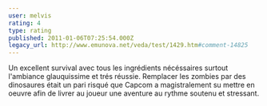 ```yaml
---
user: melvis
rating: 4
type: rating
published: 2011-01-06T07:25:54.000Z
legacy_url: http://www.emunova.net/veda/test/1429.htm#comment-14825
---
```

Un excellent survival avec tous les ingrédients nécéssaires surtout l'ambiance glauquissime et trés réussie. Remplacer les zombies par des dinosaures était un pari risqué que Capcom a magistralement su mettre en oeuvre afin de livrer au joueur une aventure au rythme soutenu et stressant.